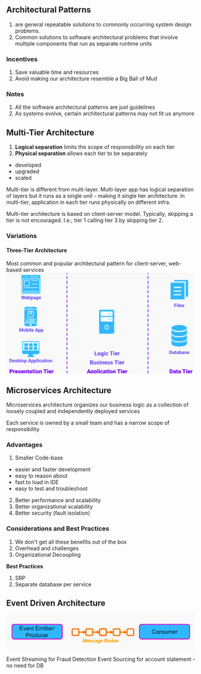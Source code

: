 ## Architectural Patterns
1. are general repeatable solutions to commonly occurring system design problems.
2. Common solutions to software architectural problems that involve multiple components that run as separate runtime units

### Incentives
1. Save valuable time and resources
2. Avoid making our architecture resemble a Big Ball of Mud

### Notes
1. All the software architectural patterns are just guidelines 
2. As systems evolve, certain architectural patterns may not fit us anymore

## Multi-Tier Architecture
1. **Logical separation** limits the scope of responsibility on each tier
2. **Physical separation** allows each tier to be separately
- developed
- upgraded
- scaled

Multi-tier is different from multi-layer. Multi-layer app has logical separation of layers but it runs as a single unit - making it single tier architecture. In multi-tier, application in each tier runs physically on different infra.

Multi-tier architecture is based on client-server model. Typically, skipping a tier is not encouraged. I.e.; tier 1 calling tier 3 by skipping tier 2.

### Variations
#### Three-Tier Architecture
Most common and popular architectural pattern for client-server, web-based services
![Architectural Patterns!](images/ap1.png)

## Microservices Architecture
Microservices architecture organizes our business logic as a collection  of loosely coupled and independently deployed services

Each service is  owned by a small team and has a narrow scope of responsibility

### Advantages
1. Smaller Code-base
- easier and faster development
- easy to reason about
- fast to load in IDE
- easy to test and troubleshoot

2. Better performance and scalability
3. Better organizational scalability
4. Better security (fault isolation)

### Considerations and Best Practices
1. We don't get all these benefits out of the box
2. Overhead and challenges
3. Organizational Decoupling

**Best Practices**
1. SRP
2. Separate database per service

## Event Driven Architecture
![Architectural Patterns!](images/ap2.png)

Event Streaming for Fraud Detection
Event Sourcing for account statement - no need for DB
